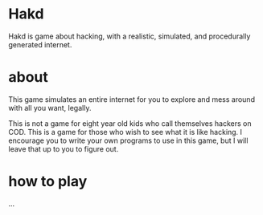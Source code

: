 Hakd
====
Hakd is game about hacking, with a realistic, simulated, and procedurally generated internet.

about
=====
This game simulates an entire internet for you to explore and mess around with all you want, legally.


This is not a game for eight year old kids who call themselves hackers on COD.
This is a game for those who wish to see what it is like hacking.
I encourage you to write your own programs to use in this game,
but I will leave that up to you to figure out.

how to play
===========
...
